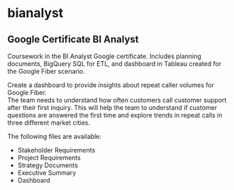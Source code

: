 # bianalyst
## Google Certificate BI Analyst
Coursework in the BI Analyst Google certificate. Includes planning documents, BigQuery SQL for ETL, and dashboard in Tableau created for the Google Fiber scenario.<br/>

Create a dashboard to provide insights about repeat caller volumes for Google Fiber.<br/>
The team needs to understand how often customers call customer support after their first inquiry. This will help the team to understand if customer questions are answered the first time and explore trends in repeat calls in three different market cities.<br/>

The following files are available:
* Stakeholder Requirements
* Project Requirements
* Strategy Documents
* Executive Summary
* Dashboard
